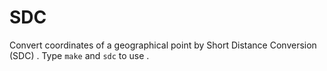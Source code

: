 # SDC
Convert coordinates of a geographical point by Short Distance Conversion (SDC) . 
Type ```make``` and ```sdc``` to use . 
